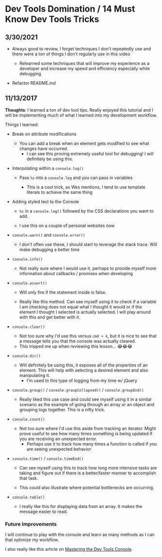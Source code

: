 # Dev Tools Domination / 14 Must Know Dev Tools Tricks

## 3/30/2021
- Always good to review, I forget techniques I don't repeatedly use and there were a ton of things I don't regularly use in this video
  - Relearned some techniques that will improve my experience as a developer and increase my speed and efficiency especially while debugging

- Refactor README.md

## 11/13/2017

**Thoughts**: I learned a ton of dev tool tips. Really enjoyed this tutorial and I will be implementing much of what I learned into my development workflow.

Things I learned:

- Break on attribute modifications
  - You can add a break when an element gets modified to see what changes have occurred.
    - I can see this proving extremely useful tool for debugging! I will definitely be using this.

- Interpolating within a `console.log()`

  - Pass `%s` into a `console.log` and you can pass in variables

    - This is a cool trick, as Wes mentions, I tend to use template literals to achieve the same thing

- Adding styled text to the Console
  - `%c` in a `console.log()` followed by the CSS declarations you want to add.

  - I use this on a couple of personal websites now

- `console.warn()` and `console.error()`

  - I don't often use these, I should start to leverage the stack trace. Will make debugging a better time

- `console.info()`

  - Not really sure where I would use it, perhaps to provide myself more information about callbacks / promises when developing

- `console.assert()`

  - Will only fire if the statement inside is false.

  - Really like this method. Can see myself using it to check if a variable I am checking does not equal what I thought it would or if the element I thought I selected is actually selected. I will play around with this and get better with it.

- `console.clear()`

  - Not too sure why I'd use this versus `cmd + k`, but it is nice to see that a message tells you that the console was actually cleared.
  - This tripped me up when reviewing this lesson... 😂😂😂 

- `console.dir()`

  - Will definitely be using this, it exposes all of the properties of an element. This will help with selecting a desired element and also manipulating it.
    - I'm used to this type of logging from my time w/ jQuery

- `console.group()` / `console.groupCollapsed()` / `console.groupEnd()`

  - Really liked this use case and could see myself using it in a similar scenario as the example of going through an array or an object and grouping logs together. This is a nifty trick.

- `console.count()`

  - Not too sure where I'd use this aside from tracking an iterator. Might prove useful to see how many times something is being updated if you are receiving an unexpected error.
    - Perhaps use it to track how many times a function is called if you are seeing unexpected behavior

- `console.time()` / `console.timeEnd()`

  - Can see myself using this to track how long more intensive tasks are taking and figure out if there is a better/faster manner to accomplish that task.

  - This could also illustrate where potential bottlenecks are occurring.

- `console.table()`

  - I really like this for displaying data from an array. It makes the message easier to read.

### Future Improvements

I will continue to play with the console and learn as many methods as I can that optimize my workflow.

I also really like this article on [Mastering the Dev Tools Console](http://blog.teamtreehouse.com/mastering-developer-tools-console).
